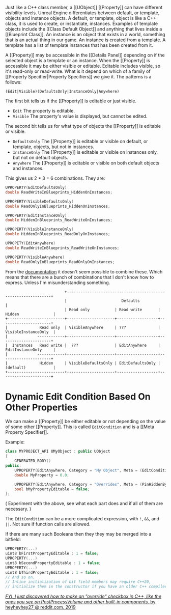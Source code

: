 Just like a C++ class member, a [[UObject]] [[Property]] can have different visibility levels.
Unreal Engine differentiates between default, or template, objects and instance objects.
A default, or template, object is like a C++ class, it is used to create, or instantiate, instances.
Examples of template objects include the [[Class Default Object]] and anything that lives inside a [[Blueprint Class]].
An instance is an object that exists in a world, something that is an actual thing in our game.
An instance is created from a template.
A template has a list of template instances that has been created from it.

A [[Property]] may be accessible in the [[Details Panel]] depending on if the selected object is a template or an instance.
When the [[Property]] is accessible it may be either visible or editable.
Editable includes visible, so it's read-only or read-write.
What is it depend on which of a family of [[Property Specifier|Property Specifiers]] we give it.
The patterns is a follows:
```
(Edit|Visible)(DefaultsOnly|InstanceOnly|Anywhere)
```

The first bit tells us if the [[Property]] is editable or just visible.
- `Edit` The property is editable.
- `Visible` The property's value is displayed, but cannot be edited.

The second bit tells us for what type of objects the [[Property]] is editable or visible.
- `DefaultsOnly` The [[Property]] is editable or visible on default, or template, objects, but not in instances.
- `InstanceOnly` The [[Property]] is editable or visible on instances only, but not on default objects.
- `Anywhere` The [[Property]] is editable or visible on both default objects and instances.

This gives us 2 * 3 = 6 combinations. They are:
```cpp
UPROPERTY(EditDefaultsOnly)
double ReadWriteInBlueprints_HiddenOnInstances;

UPROPERTY(VisibleDefaultsOnly)
double ReadOnlyInBlueprints_HiddenOnInstances;

UPROPERTY(EditInstanceOnly)
double HiddenInBlueprints_ReadWriteOnInstances;

UPROPERTY(VisibleInstanceOnly)
double HiddenInBlueprints_ReadOnlyOnInstances;

UPROPETY(EditAnywhere)
double ReadWriteInBlueprints_ReadWriteOnInstances;

UPROPERTY(VisibleAnywhere)
double ReadOnlyInBlueprints_ReadOnlyOnInstances;
```

From the [documentation](https://docs.unrealengine.com/4.26/en-US/ProgrammingAndScripting/GameplayArchitecture/Properties/Specifiers/) it doesn't seem possible to combine these.
Which means that there are a bunch of combinations that I don't know how to express.
Unless I'm misunderstanding something.

```
                          +---------------------------------------------------------------+
                          |                        Defaults                               |
                          | Read only           | Read write       | Hidden               |
+-------------------------+---------------------+------------------+----------------------+
|              Read only  | VisibleAnywhere     | ???              | VisibleInstanceOnly  |
|             ------------+---------------------+------------------+----------------------+
|  Instances   Read write |  ???                | EditAnywhere     | EditInstanceOnly     |
|             ------------+---------------------+------------------+----------------------+
|              Hidden     | VisibleDefaultsOnly | EditDefaultsOnly | (default)            |
+-------------------------+---------------------+------------------+----------------------+
```


# Dynamic Edit Condition Based On Other Properties

We can make a [[Property]] be either editable or not depending on the value of some other [[Property]].
This is called `EditCondition` and is a [[Meta Property Specifier]].

Example:
```cpp
class MYPROJECT_API UMyObject : public UObject
{
	GENERATED_BODY()
public:
	UPROPERTY(EditAnywhere, Category = "My Object", Meta = (EditCondition = "bMyPropertyEditable"))
	double MyProperty = 0.0;

	UPROPERTY(EditAnywhere, Category = "Overrides", Meta = (PinHiddenByDefault, InlineEditConditionTogle))
	bool bMyPropertyEditable = false;
};
```

(
Experiment with the above, see what each part does and if all of them are necessary.
)

The `EditCondition` can be a more complicated expression, with `!`, `&&`, and `||`.
Not sure if function calls are allowed.

If there are many such Booleans then they they may be merged into a bitfield:
```cpp
UPROPERTY(...)
uint8 bFirstPropertyEditable : 1 = false;
UPROPERTY(...)
uint8 bSecondPropertyEditable : 1 = false;
UPROPERTY(...)
uint8 bThirdPropertyEditable : 1 = false;
// And so on.
// Inline initialization of bit field members may require C++20,
// initialize them in the constructor if you have an older C++ compiler.
```

[_FYI, I just discovered how to make an "override" checkbox in C++, like the ones you see on PostProcessVolume and other built-in components._ by heyheyhey27 @ reddit.com. 2019](https://www.reddit.com/r/unrealengine/comments/ctbiy8/fyi_i_just_discovered_how_to_make_an_override/)
